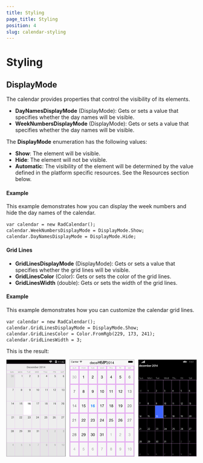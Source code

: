 ```yaml
---
title: Styling
page_title: Styling
position: 4
slug: calendar-styling
---
```


# Styling #

## DisplayMode ##

The calendar provides properties that control the visibility of its elements.

- **DayNamesDisplayMode** (DisplayMode): Gets or sets a value that specifies whether the day names will be visible.
- **WeekNumbersDisplayMode** (DisplayMode): Gets or sets a value that specifies whether the day names will be visible.

The **DisplayMode** enumeration has the following values:

- **Show**: The element will be visible.
- **Hide**: The element will not be visible.
- **Automatic**: The visibility of the element will be determined by the value defined in the platform specific resources. See the Resources section below.

#### Example ####

This example demonstrates how you can display the week numbers and hide the day names of the calendar.

    var calendar = new RadCalendar();
    calendar.WeekNumbersDisplayMode = DisplayMode.Show;
    calendar.DayNamesDisplayMode = DisplayMode.Hide;

#### Grid Lines ####

- **GridLinesDisplayMode** (DisplayMode): Gets or sets a value that specifies whether the grid lines will be visible.
- **GridLinesColor** (Color): Gets or sets the color of the grid lines.
- **GridLinesWidth** (double): Gets or sets the width of the grid lines.

#### Example ####

This example demonstrates how you can customize the calendar grid lines.

    var calendar = new RadCalendar();
    calendar.GridLinesDisplayMode = DisplayMode.Show;
    calendar.GridLinesColor = Color.FromRgb(229, 173, 241);
    calendar.GridLinesWidth = 3;

This is the result:

![Grid Lines Example](calendar-grid-lines.png "Grid lines customization example")
